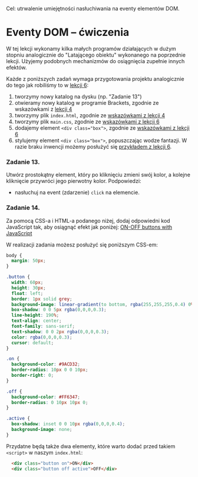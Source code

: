 Cel: utrwalenie umiejętności nasłuchiwania na eventy elementów DOM.

# Eventy DOM – ćwiczenia

W tej lekcji wykonamy kilka małych programów działających w dużym stopniu analogicznie do "Latającego obiektu" wykonanego na poprzednie lekcji. Użyjemy podobnych mechanizmów do osiągnięcia zupełnie innych efektów.

Każde z poniższych zadań wymaga przygotowania projektu analogicznie do tego jak robiliśmy to w [lekcji 6](lekcja-0006.md):
  1. tworzymy nowy katalog na dysku (np. "Zadanie 13")
  2. otwieramy nowy katalog w programie Brackets, zgodnie ze wskazówkami z [lekcji 4](lekcja-0004.md#tworzenie-nowego-projektu)
  3. tworzymy plik `index.html`, zgodnie ze [wskazówkami z lekcji 4](lekcja-0004.md#tworzenie-nowego-projektu)
  4. tworzymy plik `main.css`, zgodnie ze [wskazówkami z lekcji 6](lekcja-0006.md#tworzymy-arkusz-css)
  5. dodajemy element `<div class="box">`, zgodnie ze [wskazówkami z lekcji 6](lekcja-0006.md#dodajemy-element-div)
  6. stylujemy element `<div class="box">`, popuszczając wodze fantazji. W razie braku inwencji możemy posłużyć się [przykładem z lekcji 6](lekcja-0006.md#stylujemy).

### Zadanie 13.

Utwórz prostokątny element, który po kliknięciu zmieni swój kolor, a kolejne kliknięcie przywróci jego pierwotny kolor.
Podpowiedzi:
 - nasłuchuj na event (zdarzenie) `click` na elemencie.

### Zadanie 14.

Za pomocą CSS-a i HTML-a podanego niżej, dodaj odpowiedni kod JavaScript tak, aby osiągnąć efekt jak poniżej:
[ON-OFF buttons with JavaScript]()

W realizacji zadania możesz posłużyć się poniższym CSS-em:
```css
body {
  margin: 50px;
}

.button {
  width: 60px;
  height: 30px;
  float: left;
  border: 1px solid grey;
  background-image: linear-gradient(to bottom, rgba(255,255,255,0.4) 0%,rgba(255,255,255,0) 100%);
  box-shadow: 0 0 5px rgba(0,0,0,0.3);
  line-height: 190%;
  text-align: center;
  font-family: sans-serif;
  text-shadow: 0 0 2px rgba(0,0,0,0.3);
  color: rgba(0,0,0,0.3);
  cursor: default;
}

.on {
  background-color: #9ACD32;
  border-radius: 10px 0 0 10px;
  border-right: 0;
}

.off {
  background-color: #FF6347;
  border-radius: 0 10px 10px 0;
}

.active {
  box-shadow: inset 0 0 10px rgba(0,0,0,0.4);
  background-image: none;
}

```

Przydatne będą także dwa elementy, które warto dodać przed takiem `<script>` w naszym `index.html`:

```html
  <div class="button on">ON</div>
  <div class="button off active">OFF</div>
```
